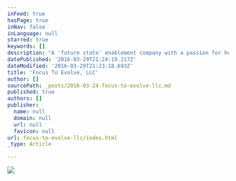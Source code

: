 ```yaml
---
inFeed: true
hasPage: true
inNav: false
inLanguage: null
starred: true
keywords: []
description: "A 'future state' enablement company with a passion for helping partners accomplish meaningful things quickly"
datePublished: '2016-03-29T21:24:19.217Z'
dateModified: '2016-03-29T21:23:18.693Z'
title: 'Focus To Evolve, LLC'
author: []
sourcePath: _posts/2016-03-24-focus-to-evolve-llc.md
published: true
authors: []
publisher:
  name: null
  domain: null
  url: null
  favicon: null
url: focus-to-evolve-llc/index.html
_type: Article

---
```

![](https://the-grid-user-content.s3-us-west-2.amazonaws.com/f03285fb-daed-46ef-870c-83382099dba2.jpg)